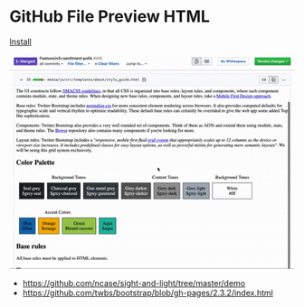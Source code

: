 # GitHub File Preview HTML

[Install](https://github.com/iamogbz/oh-my-scripts/raw/gh-pages/github-file-preview-html.user.js)

![extend-file-preview-html-demo](https://github.com/iamogbz/gh-pro-view/raw/master/src/assets/images/extend-file-preview-html-demo.gif)

* <https://github.com/ncase/sight-and-light/tree/master/demo>
* <https://github.com/twbs/bootstrap/blob/gh-pages/2.3.2/index.html>
